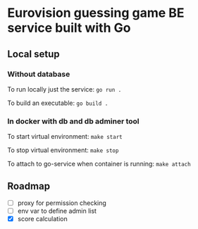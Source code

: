 # Eurovision guessing game BE service built with Go

## Local setup

### Without database

To run locally just the service: `go run .`

To build an executable: `go build .`

### In docker with db and db adminer tool

To start virtual environment: `make start`

To stop virtual environment: `make stop`

To attach to go-service when container is running: `make attach`

## Roadmap

- [ ] proxy for permission checking
- [ ] env var to define admin list
- [x] score calculation
